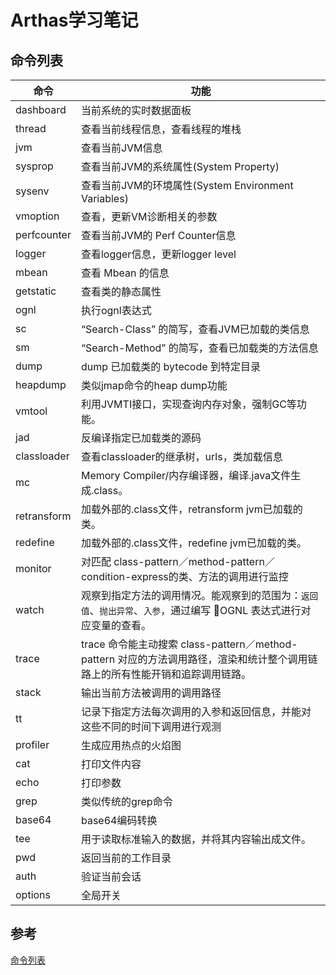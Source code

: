 # Arthas学习笔记

## 命令列表

| 命令        | 功能                                                         |
| ----------- | ------------------------------------------------------------ |
| dashboard   | 当前系统的实时数据面板                                       |
| thread      | 查看当前线程信息，查看线程的堆栈                             |
| jvm         | 查看当前JVM信息                                              |
| sysprop     | 查看当前JVM的系统属性(System Property)                       |
| sysenv      | 查看当前JVM的环境属性(System Environment Variables)          |
| vmoption    | 查看，更新VM诊断相关的参数                                   |
| perfcounter | 查看当前JVM的 Perf Counter信息                               |
| logger      | 查看logger信息，更新logger level                             |
| mbean       | 查看 Mbean 的信息                                            |
| getstatic   | 查看类的静态属性                                             |
| ognl        | 执行ognl表达式                                               |
| sc          | “Search-Class” 的简写，查看JVM已加载的类信息                 |
| sm          | “Search-Method” 的简写，查看已加载类的方法信息               |
| dump        | dump 已加载类的 bytecode 到特定目录                          |
| heapdump    | 类似jmap命令的heap dump功能                                  |
| vmtool      | 利用JVMTI接口，实现查询内存对象，强制GC等功能。              |
| jad         | 反编译指定已加载类的源码                                     |
| classloader | 查看classloader的继承树，urls，类加载信息                    |
| mc          | Memory Compiler/内存编译器，编译.java文件生成.class。        |
| retransform | 加载外部的.class文件，retransform jvm已加载的类。            |
| redefine    | 加载外部的.class文件，redefine jvm已加载的类。               |
| monitor     | 对匹配 class-pattern／method-pattern／condition-express的类、方法的调用进行监控 |
| watch       | 观察到指定方法的调用情况。能观察到的范围为：`返回值`、`抛出异常`、`入参`，通过编写 OGNL 表达式进行对应变量的查看。 |
| trace       | trace 命令能主动搜索 class-pattern／method-pattern 对应的方法调用路径，渲染和统计整个调用链路上的所有性能开销和追踪调用链路。 |
| stack       | 输出当前方法被调用的调用路径                                 |
| tt          | 记录下指定方法每次调用的入参和返回信息，并能对这些不同的时间下调用进行观测 |
| profiler    | 生成应用热点的火焰图                                         |
| cat         | 打印文件内容                                                 |
| echo        | 打印参数                                                     |
| grep        | 类似传统的grep命令                                           |
| base64      | base64编码转换                                               |
| tee         | 用于读取标准输入的数据，并将其内容输出成文件。               |
| pwd         | 返回当前的工作目录                                           |
| auth        | 验证当前会话                                                 |
| options     | 全局开关                                                     |


## 参考

[命令列表](https://arthas.aliyun.com/doc/commands.html)